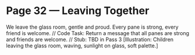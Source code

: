 # Page 32 — Leaving Together
We leave the glass room, gentle and proud.
Every pane is strong, every friend is welcome.
// Code Task: Return a message that all panes are strong and friends are welcome.
// Stub: TBD in Pass 3
[Illustration: Children leaving the glass room, waving, sunlight on glass, soft palette.]

